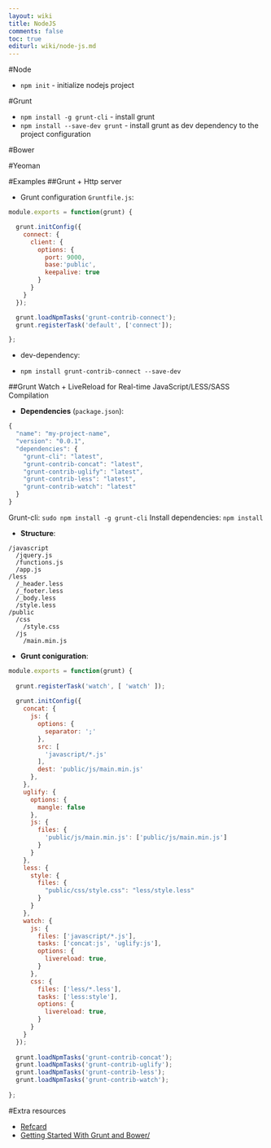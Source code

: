 ```yaml
---
layout: wiki
title: NodeJS
comments: false
toc: true
editurl: wiki/node-js.md
---
```


#Node

* `npm init` - initialize nodejs project

#Grunt

* `npm install -g grunt-cli` - install grunt
* `npm install --save-dev grunt` - install grunt as dev dependency to the project configuration

#Bower

#Yeoman

#Examples
##Grunt + Http server

* Grunt configuration `Gruntfile.js`:

```js
module.exports = function(grunt) {

  grunt.initConfig({
	connect: {
	  client: {
		options: {
		  port: 9000,
		  base:'public',
		  keepalive: true
		}
	  }
	}
  });

  grunt.loadNpmTasks('grunt-contrib-connect');
  grunt.registerTask('default', ['connect']);

};
```

* dev-dependency:

 * `npm install grunt-contrib-connect --save-dev`

##Grunt Watch + LiveReload for Real-time JavaScript/LESS/SASS Compilation

* **Dependencies** (`package.json`):

```js
{
  "name": "my-project-name",
  "version": "0.0.1",
  "dependencies": {
    "grunt-cli": "latest",
    "grunt-contrib-concat": "latest",
    "grunt-contrib-uglify": "latest",
    "grunt-contrib-less": "latest",
    "grunt-contrib-watch": "latest"
  }
}

```

Grunt-cli: `sudo npm install -g grunt-cli`
Install dependencies: `npm install`

* **Structure**:

```
/javascript
  /jquery.js
  /functions.js
  /app.js
/less
  /_header.less
  /_footer.less
  /_body.less
  /style.less
/public
  /css
    /style.css
  /js
    /main.min.js
```

* **Grunt coniguration**:

```js
module.exports = function(grunt) {
 
  grunt.registerTask('watch', [ 'watch' ]);
 
  grunt.initConfig({
    concat: {
      js: {
        options: {
          separator: ';'
        },
        src: [
          'javascript/*.js'
        ],
        dest: 'public/js/main.min.js'
      },
    },
    uglify: {
      options: {
        mangle: false
      },
      js: {
        files: {
          'public/js/main.min.js': ['public/js/main.min.js']
        }
      }
    },
    less: {
      style: {
        files: {
          "public/css/style.css": "less/style.less"
        }
      }
    },
    watch: {
      js: {
        files: ['javascript/*.js'],
        tasks: ['concat:js', 'uglify:js'],
        options: {
          livereload: true,
        }
      },
      css: {
        files: ['less/*.less'],
        tasks: ['less:style'],
        options: {
          livereload: true,
        }
      }
    }
  });
 
  grunt.loadNpmTasks('grunt-contrib-concat');
  grunt.loadNpmTasks('grunt-contrib-uglify');
  grunt.loadNpmTasks('grunt-contrib-less');
  grunt.loadNpmTasks('grunt-contrib-watch');
 
};
```

#Extra resources
 * [Refcard](../resources/nodejs.pdf)
 * [Getting Started With Grunt and Bower/](http://www.nitinh.com/2013/05/getting-started-with-grunt-bower/)
